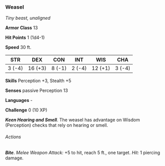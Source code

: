 ### Weasel

*Tiny beast, unaligned*

**Armor Class** 13

**Hit Points** 1 (1d4-1)

**Speed** 30 ft.

| STR      | DEX      | CON      | INT      | WIS      | CHA      |
|:--------:|:--------:|:--------:|:--------:|:--------:|:--------:|
| 3 (-4)   | 16 (+3)  | 8 (-1)   | 2 (-4)   | 12 (+1)  | 3 (-4)   |

**Skills** Perception +3, Stealth +5

**Senses** passive Perception 13

**Languages** -

**Challenge** 0 (10 XP)

***Keen Hearing and Smell***. The weasel has advantage on Wisdom (Perception) checks that rely on hearing or smell.

###### Actions

***Bite***. *Melee Weapon Attack:* +5 to hit, reach 5 ft., one target. *Hit:* 1 piercing damage.